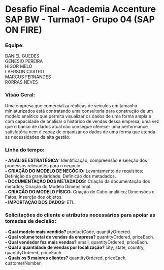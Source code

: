 # Desafio Final - Academia Accenture SAP BW - Turma01 - Grupo 04 (SAP ON FIRE) 

### Equipe:

DANIEL GUEDES<br/>
GENESIO PEREIRA<br/>
HIGOR MELO<br/>
LAERSON CASTRO<br/>
MARCUS FERNANDES<br/>
RORRAS NEVES<br/>


### Visão Geral:

Uma empresa que comercializa réplicas de veículos em tamanho miniaturizados está contratando uma consultoria para construção de um modelo analítico que permita visualizar os dados de uma forma ampla e com capacidade de analisar o histórico de vendas dessa empresa, uma vez que o banco de dados atual não consegue oferecer uma performance satisfatória nem é capaz de organizar os dados de uma forma que atenda as necessidades da alta gestão.


### Linha do tempo:

**- ANÁLISE ESTRATÉGICA:** Identificação, compreensão e seleção dos processos relevantes para o  negócio. <br/>
**- CRIAÇÃO DO MODELO DE NEGÓCIO:** Levantamento de requisitos; Definição da granularidade; Definição dos metadados. <br/>
**- DOCUMENTAÇÃO DOS METADADOS:** Criação da documentação dos metados; Criação do Modelo Dimensional. <br/>
**- CRIAÇÃO DO MODELO FÍSICO:** Criação do Cubo analítico; Dimensões e Fatos; Inserção dos objetos. <br/>
**- IMPORTAÇÃO DOS DADOS:** ETL.<br/>


### Solicitações do cliente e atributos necessários para apoiar as tomadas de decisão:

**- Qual modelo mais vendido?** productCode, quantityOrdered.<br/>
**- Qual volume total de vendas da empresa?** quantityOrdered, priceEach.<br/>
**- Qual vendedor fez mais vendas?** email, quantityOrdered, priceEach.<br/>
**- Qual a quantidade de vendas por localização?** city, state, country, quantityOrdered, priceEach.<br/>
**- Quais os 5 maiores clientes?** quantityOrdered, priceEach, customerNumber.<br/>

